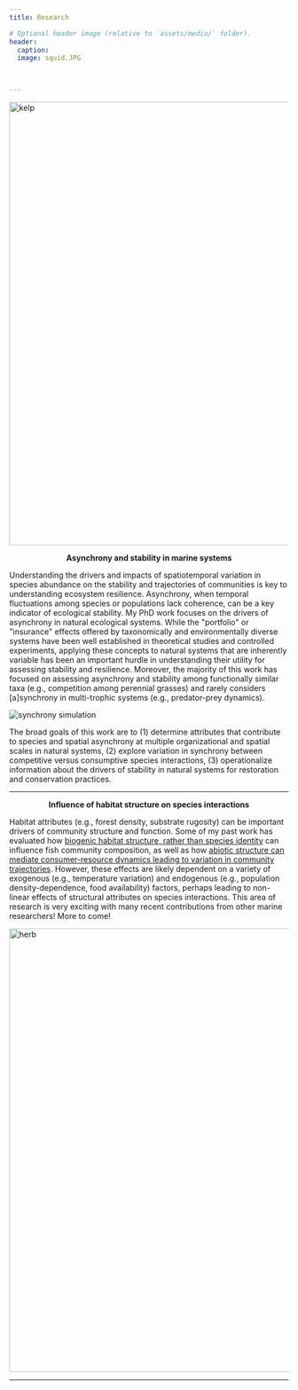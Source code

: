 ```yaml
---
title: Research

# Optional header image (relative to `assets/media/` folder).
header:
  caption: 
  image: squid.JPG



---
```




<img src="/kelp.png" alt="kelp" title="kelp" style="width: 800px; height: auto;">

<div style="text-align: center;">

**Asynchrony and stability in marine systems**

</div>

Understanding the drivers and impacts of spatiotemporal variation in species abundance on the stability and trajectories of communities is key to understanding ecosystem resilience. Asynchrony, when temporal fluctuations among species or populations lack coherence, can be a key indicator of ecological stability. My PhD work focuses on the drivers of asynchrony in natural ecological systems. While the "portfolio" or "insurance" effects offered by taxonomically and environmentally diverse systems have been well established in theoretical studies and controlled experiments, applying these concepts to natural systems that are inherently variable has been an important hurdle in understanding their utility for assessing stability and resilience. Moreover, the majority of this work has focused on assessing asynchrony and stability among functionally similar taxa (e.g., competition among perennial grasses) and rarely considers [a]synchrony in multi-trophic systems (e.g., predator-prey dynamics).


![synchrony simulation](/combined_anim.gif)


The broad goals of this work are to (1) determine attributes that contribute to species and spatial asynchrony at multiple organizational and spatial scales in natural systems, (2) explore variation in synchrony between competitive versus consumptive species interactions, (3) operationalize information about the drivers of stability in natural systems for restoration and conservation practices.


---


<div style="text-align: center;">

**Influence of habitat structure on species interactions**

</div>

Habitat attributes (e.g., forest density, substrate rugosity) can be important drivers of community structure and function. Some of my past work has evaluated how [biogenic habitat structure, rather than species identity](https://griffinsrednick.com/project/masters/) can influence fish community composition, as well as how [abiotic structure can mediate consumer-resource dynamics leading to variation in community trajectories](https://griffinsrednick.com/project/herbivory/). However, these effects are likely dependent on a variety of exogenous (e.g., temperature variation) and endogenous (e.g., population density-dependence, food availability) factors, perhaps leading to non-linear effects of structural attributes on species interactions. This area of research is very exciting with many recent contributions from other marine researchers! More to come!


<img src="/herb_schematic.jpg" alt="herb" title="herb" style="width: 800px; height: auto;">

---
